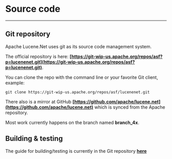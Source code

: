 Source code
===============

---------------

## Git repository

Apache Lucene.Net uses git as its source code management system. 

The official repository is here: __[https://git-wip-us.apache.org/repos/asf?p=lucenenet.git](https://git-wip-us.apache.org/repos/asf?p=lucenenet.git)__. 

You can clone the repo with the command line or your favorite Git client, example:

```
git clone https://git-wip-us.apache.org/repos/asf/lucenenet.git
```

There also is a mirror at GitHub __[https://github.com/apache/lucene.net](https://github.com/apache/lucene.net)__ which is synced from the Apache repository.

Most work currently happens on the branch named __branch_4x__.

## Building & testing

The guide for building/testing is currently in the Git repository __[here](https://github.com/apache/lucenenet/blob/master/README.md#building-and-testing)__